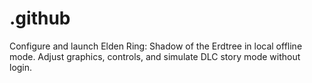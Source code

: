 # .github
Configure and launch Elden Ring: Shadow of the Erdtree in local offline mode. Adjust graphics, controls, and simulate DLC story mode without login.
